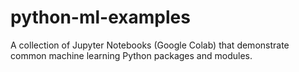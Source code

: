 # python-ml-examples
A collection of Jupyter Notebooks (Google Colab) that demonstrate common machine learning Python packages and modules.

